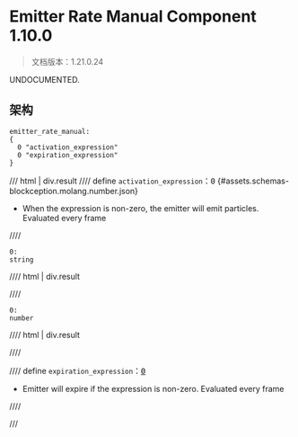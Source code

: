# Emitter Rate Manual Component 1.10.0

> 文档版本：1.21.0.24

UNDOCUMENTED.

## 架构

```mcschema
emitter_rate_manual:
{
  0 "activation_expression"
  0 "expiration_expression"
}

```

/// html | div.result
//// define
`activation_expression`：<samp>0</samp> {#assets.schemas-blockception.molang.number.json}

- When the expression is non-zero, the emitter will emit particles. Evaluated every frame


////

```mcschema
0:
string

```

//// html | div.result

////


```mcschema
0:
number

```

//// html | div.result

////




//// define
`expiration_expression`：<samp>[0](#assets.schemas-blockception.molang.number.json)</samp>

- Emitter will expire if the expression is non-zero. Evaluated every frame


////


///

